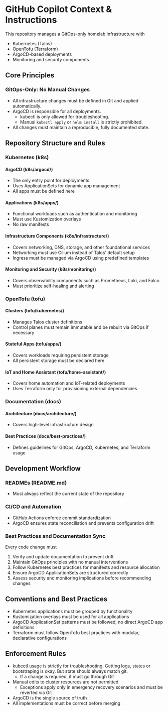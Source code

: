 # GitHub Copilot Context & Instructions

This repository manages a GitOps-only homelab infrastructure with

- Kubernetes (Talos)
- OpenTofu (Terraform)
- ArgoCD-based deployments
- Monitoring and security components

## Core Principles

### GitOps-Only: No Manual Changes

- All infrastructure changes must be defined in Git and applied automatically.
- ArgoCD is responsible for all deployments.
  - kubectl is only allowed for troubleshooting.
  - Manual `kubectl apply` or `helm install` is strictly prohibited.
- All changes must maintain a reproducible, fully documented state.

## Repository Structure and Rules

### Kubernetes (k8s)

#### ArgoCD (k8s/argocd/)

- The only entry point for deployments
- Uses ApplicationSets for dynamic app management
- All apps must be defined here

#### Applications (k8s/apps/)

- Functional workloads such as authentication and monitoring
- Must use Kustomization overlays
- No raw manifests

#### Infrastructure Components (k8s/infrastructure/)

- Covers networking, DNS, storage, and other foundational services
- Networking must use Cilium instead of Talos' default setup
- Ingress must be managed via ArgoCD using predefined templates

#### Monitoring and Security (k8s/monitoring/)

- Covers observability components such as Prometheus, Loki, and Falco
- Must prioritize self-healing and alerting

### OpenTofu (tofu)

#### Clusters (tofu/kubernetes/)

- Manages Talos cluster definitions
- Control planes must remain immutable and be rebuilt via GitOps if necessary

#### Stateful Apps (tofu/apps/)

- Covers workloads requiring persistent storage
- All persistent storage must be declared here

#### IoT and Home Assistant (tofu/home-assistant/)

- Covers home automation and IoT-related deployments
- Uses Terraform only for provisioning external dependencies

### Documentation (docs)

#### Architecture (docs/architecture/)

- Covers high-level infrastructure design

#### Best Practices (docs/best-practices/)

- Defines guidelines for GitOps, ArgoCD, Kubernetes, and Terraform usage

## Development Workflow

### READMEs (README.md)

- Must always reflect the current state of the repository

### CI/CD and Automation

- GitHub Actions enforce commit standardization
- ArgoCD ensures state reconciliation and prevents configuration drift

### Best Practices and Documentation Sync

Every code change must

1. Verify and update documentation to prevent drift
2. Maintain GitOps principles with no manual interventions
3. Follow Kubernetes best practices for manifests and resource allocation
4. Ensure ArgoCD ApplicationSets are structured correctly
5. Assess security and monitoring implications before recommending changes

## Conventions and Best Practices

- Kubernetes applications must be grouped by functionality
- Kustomization overlays must be used for all applications
- ArgoCD ApplicationSet patterns must be followed, no direct ArgoCD app definitions
- Terraform must follow OpenTofu best practices with modular, declarative configurations

## Enforcement Rules

- kubectl usage is strictly for troubleshooting. Getting logs, states or bootstraping is okay. But state should always
  match git.
  - If a change is required, it must go through Git
- Manual edits to cluster resources are not permitted
  - Exceptions apply only in emergency recovery scenarios and must be reverted via Git
- ArgoCD is the single source of truth
- All implementations must be correct before merging
